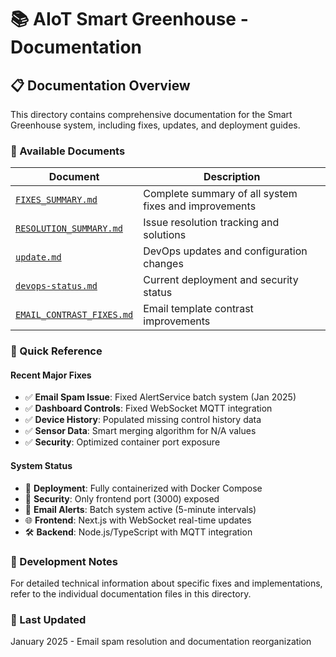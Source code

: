 # 📚 AIoT Smart Greenhouse - Documentation

## 📋 Documentation Overview

This directory contains comprehensive documentation for the Smart Greenhouse system, including fixes, updates, and deployment guides.

### 📖 Available Documents

| Document | Description |
|----------|-------------|
| [`FIXES_SUMMARY.md`](FIXES_SUMMARY.md) | Complete summary of all system fixes and improvements |
| [`RESOLUTION_SUMMARY.md`](RESOLUTION_SUMMARY.md) | Issue resolution tracking and solutions |
| [`update.md`](update.md) | DevOps updates and configuration changes |
| [`devops-status.md`](devops-status.md) | Current deployment and security status |
| [`EMAIL_CONTRAST_FIXES.md`](EMAIL_CONTRAST_FIXES.md) | Email template contrast improvements |

### 🎯 Quick Reference

#### Recent Major Fixes
- ✅ **Email Spam Issue**: Fixed AlertService batch system (Jan 2025)
- ✅ **Dashboard Controls**: Fixed WebSocket MQTT integration
- ✅ **Device History**: Populated missing control history data
- ✅ **Sensor Data**: Smart merging algorithm for N/A values
- ✅ **Security**: Optimized container port exposure

#### System Status
- 🚀 **Deployment**: Fully containerized with Docker Compose
- 🔐 **Security**: Only frontend port (3000) exposed
- 📧 **Email Alerts**: Batch system active (5-minute intervals)
- 🌐 **Frontend**: Next.js with WebSocket real-time updates
- 🛠️ **Backend**: Node.js/TypeScript with MQTT integration

### 🔧 Development Notes

For detailed technical information about specific fixes and implementations, refer to the individual documentation files in this directory.

### 📅 Last Updated
January 2025 - Email spam resolution and documentation reorganization

